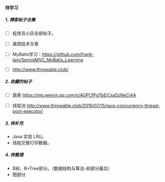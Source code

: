 #### 待学习

##### 1. 博客帖子合集

- [ ] 程序员小灰全部帖子。
- [ ] 美团技术文章
- [ ] MyBatis学习：https://github.com/frank-lam/SpringMVC_MyBatis_Learning
- [ ] http://www.throwable.club/







##### 2. 收藏的帖子

- [ ] 跳表 https://mp.weixin.qq.com/s/AGPCfFg7bEiCsa5zNeCi4A
- [ ] 线程池 http://www.throwable.club/2019/07/15/java-concurrency-thread-pool-executor/



##### 3. 待补充

- Java 实现 LRU。
- 线程交替打印数据。



##### 4. 待整理

- B树、B+Tree部分。（数据结构与算法-树部分最后）
- 图部分

